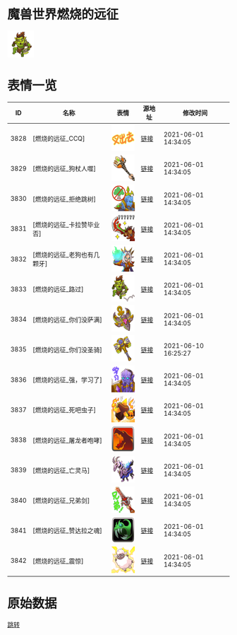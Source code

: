 # 魔兽世界燃烧的远征

<img src="./cover.png" height="60" alt="cover" />

# 表情一览

|ID|名称|表情|源地址|修改时间|
|----|----|----|----|----|
|3828|[燃烧的远征_CCQ]|<img src="./pic/003828_%5B燃烧的远征_CCQ%5D.png" height="60" alt="CCQ"/>|[链接](http://i0.hdslb.com/bfs/emote/184ca6a2b641351e550523157da193fad1e88b22.png)|2021-06-01 14:34:05|
|3829|[燃烧的远征_狗杖人噬]|<img src="./pic/003829_%5B燃烧的远征_狗杖人噬%5D.png" height="60" alt="狗杖人噬"/>|[链接](http://i0.hdslb.com/bfs/emote/21ed320605df06f945654408047ee8710c5682b0.png)|2021-06-01 14:34:05|
|3830|[燃烧的远征_拒绝跳树]|<img src="./pic/003830_%5B燃烧的远征_拒绝跳树%5D.png" height="60" alt="拒绝跳树"/>|[链接](http://i0.hdslb.com/bfs/emote/e863db3d895517f0c1deccae070a57848e0597d0.png)|2021-06-01 14:34:05|
|3831|[燃烧的远征_卡拉赞毕业否]|<img src="./pic/003831_%5B燃烧的远征_卡拉赞毕业否%5D.png" height="60" alt="卡拉赞毕业否"/>|[链接](http://i0.hdslb.com/bfs/emote/0dd6d1560b325ff7700446d7fad154e35d73b64d.png)|2021-06-01 14:34:05|
|3832|[燃烧的远征_老狗也有几颗牙]|<img src="./pic/003832_%5B燃烧的远征_老狗也有几颗牙%5D.png" height="60" alt="老狗也有几颗牙"/>|[链接](http://i0.hdslb.com/bfs/emote/bad028911ed6e30c6e6004cfb924caa3756af3fa.png)|2021-06-01 14:34:05|
|3833|[燃烧的远征_路过]|<img src="./pic/003833_%5B燃烧的远征_路过%5D.png" height="60" alt="路过"/>|[链接](http://i0.hdslb.com/bfs/emote/a3b6bca1e0e2457f926c0080910267abbaf5bf10.png)|2021-06-01 14:34:05|
|3834|[燃烧的远征_你们没萨满]|<img src="./pic/003834_%5B燃烧的远征_你们没萨满%5D.png" height="60" alt="你们没萨满"/>|[链接](http://i0.hdslb.com/bfs/emote/4f58e160316913a59ba2f1e466242e1bb6e8275a.png)|2021-06-01 14:34:05|
|3835|[燃烧的远征_你们没圣骑]|<img src="./pic/003835_%5B燃烧的远征_你们没圣骑%5D.png" height="60" alt="你们没圣骑"/>|[链接](http://i0.hdslb.com/bfs/emote/9ae7df44bccf379fa2eab2faf4c0a4e771d727f6.png)|2021-06-10 16:25:27|
|3836|[燃烧的远征_强，学习了]|<img src="./pic/003836_%5B燃烧的远征_强，学习了%5D.png" height="60" alt="强，学习了"/>|[链接](http://i0.hdslb.com/bfs/emote/9846835947b7f40e7f00fc0b10ebf3a018bd94f0.png)|2021-06-01 14:34:05|
|3837|[燃烧的远征_死吧虫子]|<img src="./pic/003837_%5B燃烧的远征_死吧虫子%5D.png" height="60" alt="死吧虫子"/>|[链接](http://i0.hdslb.com/bfs/emote/3678915942fce69eb6e2202cf8f157a708372593.png)|2021-06-01 14:34:05|
|3838|[燃烧的远征_屠龙者咆哮]|<img src="./pic/003838_%5B燃烧的远征_屠龙者咆哮%5D.png" height="60" alt="屠龙者咆哮"/>|[链接](http://i0.hdslb.com/bfs/emote/fc1f509fee723a454330f1de7ed35f6d457a3caf.png)|2021-06-01 14:34:05|
|3839|[燃烧的远征_亡灵马]|<img src="./pic/003839_%5B燃烧的远征_亡灵马%5D.png" height="60" alt="亡灵马"/>|[链接](http://i0.hdslb.com/bfs/emote/dbe890d2d5f005c9b09bb634ccfc56fb9f79d74f.png)|2021-06-01 14:34:05|
|3840|[燃烧的远征_兄弟剑]|<img src="./pic/003840_%5B燃烧的远征_兄弟剑%5D.png" height="60" alt="兄弟剑"/>|[链接](http://i0.hdslb.com/bfs/emote/05d86a7f2bf0e4b8a6a577448e350c6c947e5a27.png)|2021-06-01 14:34:05|
|3841|[燃烧的远征_赞达拉之魂]|<img src="./pic/003841_%5B燃烧的远征_赞达拉之魂%5D.png" height="60" alt="赞达拉之魂"/>|[链接](http://i0.hdslb.com/bfs/emote/6e6ca48268f27f2a726bd41ed3093bd743183e83.png)|2021-06-01 14:34:05|
|3842|[燃烧的远征_震惊]|<img src="./pic/003842_%5B燃烧的远征_震惊%5D.png" height="60" alt="震惊"/>|[链接](http://i0.hdslb.com/bfs/emote/16bd08a91416b7a0292518d5418b58ceecc67ee8.png)|2021-06-01 14:34:05|

# 原始数据

[跳转](./raw.json)

